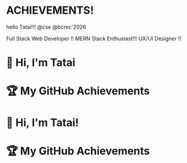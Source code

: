 # ACHIEVEMENTS!
hello Tatai!!!
@cse 
@bcrec'2026
<!DOCTYPE html>

Full Stack Web Developer !!
MERN Stack Enthusiast!!!
UX/UI Designer !!
# 👋 Hi, I'm Tatai

# 🏆 My GitHub Achievements

# 👋 Hi, I'm Tatai!

# 🏆 My GitHub Achievements



